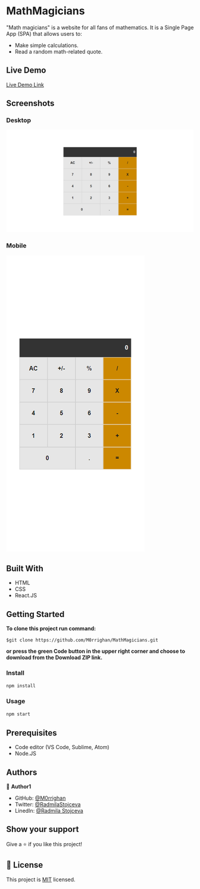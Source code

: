 # MathMagicians
"Math magicians" is a website for all fans of mathematics. It is a Single Page App (SPA) that allows users to:
 - Make simple calculations.
 - Read a random math-related quote.
## Live Demo

[Live Demo Link](https://m0rrighan.github.io/math-magicians/)

## Screenshots
### Desktop
![screenshot](./MathMagicians-d.png)
### Mobile
![screenshot](./MathMagicians-m.png)
## Built With

- HTML
- CSS
- React.JS

## Getting Started

**To clone this project run command:**
```
$git clone https://github.com/M0rrighan/MathMagicians.git
```
**or press the green Code button in the upper right corner and choose to download from the Download ZIP link.**

### Install

```cmd
npm install
```

### Usage

```cmd
npm start
```

## Prerequisites

- Code editor (VS Code, Sublime, Atom)
- Node.JS

## Authors

👤 **Author1**

- GitHub: [@M0rrighan](https://github.com/M0rrighan)
- Twitter: [@RadmilaStojceva](https://twitter.com/RadmilaStojceva)
- LinedIn: [@Radmila Stojceva](https://www.linkedin.com/in/radmila-stojceva-71a838212)

## Show your support

Give a ⭐️ if you like this project!

## 📝 License

This project is [MIT](./MIT.md) licensed.
